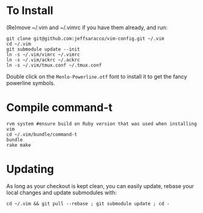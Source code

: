 # To Install

(Re)move ~/.vim and ~/.vimrc if you have them already, and run:

    git clone git@github.com:jeffsaracco/vim-config.git ~/.vim
    cd ~/.vim
    git submodule update --init
    ln -s ~/.vim/vimrc ~/.vimrc
    ln -s ~/.vim/ackrc ~/.ackrc
    ln -s ~/.vim/tmux.conf ~/.tmux.conf

Double click on the `Menlo-Powerline.otf` font to install it to get the fancy powerline symbols.


# Compile command-t

    rvm system #ensure build on Ruby version that was used when installing vim 
    cd ~/.vim/bundle/command-t
    bundle
    rake make

# Updating

As long as your checkout is kept clean, you can easily update, rebase your local changes and update submodules with:

    cd ~/.vim && git pull --rebase ; git submodule update ; cd -
